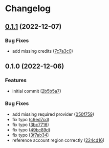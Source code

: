 # Changelog

## [0.1.1](https://github.com/tobeyOguney/terraform-aws-loki-on-ecs/compare/v0.1.0...v0.1.1) (2022-12-07)


### Bug Fixes

* add missing credits ([7c7a3c0](https://github.com/tobeyOguney/terraform-aws-loki-on-ecs/commit/7c7a3c00ca7875a9fcf2b9e41fa550aa7c6c8210))

## 0.1.0 (2022-12-06)


### Features

* initial commit ([2b5b5a7](https://github.com/tobeyOguney/terraform-aws-loki-on-ecs/commit/2b5b5a73eaedd8b04a55098bcf7bec1e2d940c62))


### Bug Fixes

* add missing required provider ([050f759](https://github.com/tobeyOguney/terraform-aws-loki-on-ecs/commit/050f7593b8c649f8e695811e126273291b975d5e))
* fix typo ([c9ed7cd](https://github.com/tobeyOguney/terraform-aws-loki-on-ecs/commit/c9ed7cd00e0dc94326ab4535569829397a096c0b))
* fix typo ([3bc7716](https://github.com/tobeyOguney/terraform-aws-loki-on-ecs/commit/3bc77164754c4dabf6ec38ae1b6a806cc283cc58))
* fix typo ([49bc89d](https://github.com/tobeyOguney/terraform-aws-loki-on-ecs/commit/49bc89d96d33e5bc678c718193d79ad12ce8e36d))
* fix typo ([3f7ab34](https://github.com/tobeyOguney/terraform-aws-loki-on-ecs/commit/3f7ab34fd5fbc94405eaa8e5439d2f1e89d35968))
* reference account region correctly ([224cd16](https://github.com/tobeyOguney/terraform-aws-loki-on-ecs/commit/224cd16c86e5295f7c7e9a925e8eba408495bc79))
